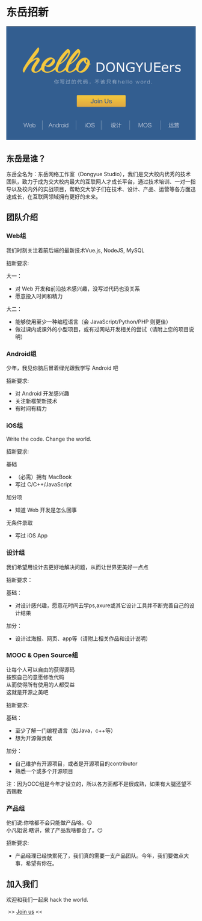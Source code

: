 # 东岳招新

![poster](images/poster2.png)

## 东岳是谁？

东岳全名为：东岳网络工作室（Dongyue Studio），我们是交大校内优秀的技术团队，致力于成为交大校内最大的互联网人才成长平台，通过技术培训、一对一指导以及校内外的实战项目，帮助交大学子们在技术、设计、产品、运营等各方面迅速成长，在互联网领域拥有更好的未来。

## 团队介绍

### Web组

我们时刻关注着前后端的最新技术Vue.js, NodeJS, MySQL

招新要求:

大一：

- 对 Web 开发和前沿技术感兴趣，没写过代码也没关系
- 愿意投入时间和精力

大二：

- 能够使用至少一种编程语言（会 JavaScript/Python/PHP 则更佳）
- 做过课内或课外的小型项目，或有过网站开发相关的尝试（请附上您的项目说明）

### Android组

少年，我见你脑后冒着绿光跟我学写 Android 吧

招新要求: 

- 对 Android 开发感兴趣  
- 关注新框架新技术  
- 有时间有精力  

### iOS组

Write the code. Change the world.

招新要求:

基础

- （必需）拥有 MacBook  
- 写过 C/C++/JavaScript

加分项

- 知道 Web 开发是怎么回事

无条件录取

- 写过 iOS App


### 设计组

我们希望用设计去更好地解决问题，从而让世界更美好一点点

招新要求：  

基础：

- 对设计感兴趣，愿意花时间去学ps,axure或其它设计工具并不断完善自己的设计结果

加分：

- 设计过海报、网页、app等（请附上相关作品和设计说明）

### MOOC & Open Source组

让每个人可以自由的获得源码  
按照自己的意愿修改代码  
从而使得所有使用的人都受益  
这就是开源之美吧  

招新要求: 

基础： 

- 至少了解一门编程语言（如Java，c++等）  
- 想为开源做贡献

加分：

- 自己维护有开源项目，或者是开源项目的contributor  
- 熟悉一个或多个开源项目

注：因为OCC组是今年才设立的，所以各方面都不是很成熟，如果有大腿还望不吝赐教

### 产品组

他们说:你啥都不会只能做产品咯。:neutral_face:  
小凡姐说:瞎讲，做了产品我啥都会了。:smirk:

招新要求:  

- 产品经理已经快累死了，我们真的需要一支产品团队。今年，我们要做点大事，希望有你在。

## 加入我们

欢迎和我们一起来 hack the world.

 \>\> [Join us](http://tongqu.me/act/9936) <<

